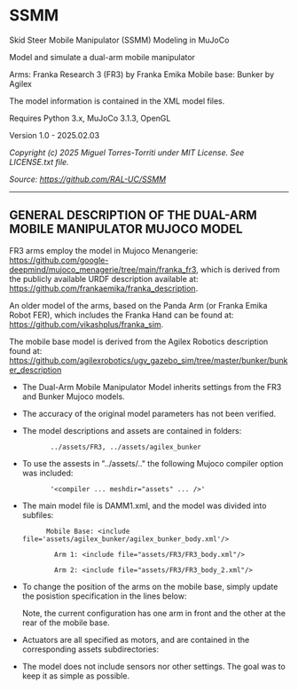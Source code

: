 # SSMM
Skid Steer Mobile Manipulator (SSMM) Modeling in MuJoCo

Model and simulate a dual-arm mobile manipulator
 
Arms:        Franka Research 3 (FR3) by Franka Emika
Mobile base: Bunker by Agilex

The model information is contained in the XML model files.

Requires Python 3.x, MuJoCo 3.1.3, OpenGL

Version 1.0  - 2025.02.03 

*Copyright (c) 2025 Miguel Torres-Torriti under MIT License. See LICENSE.txt file.*

*Source: https://github.com/RAL-UC/SSMM*

---

## GENERAL DESCRIPTION OF THE DUAL-ARM MOBILE MANIPULATOR MUJOCO MODEL 

FR3 arms employ the model in Mujoco Menangerie:
   https://github.com/google-deepmind/mujoco_menagerie/tree/main/franka_fr3,
which is derived from the publicly available URDF description available at:
   https://github.com/frankaemika/franka_description.
 
An older model of the arms, based on the Panda Arm (or Franka Emika Robot FER), which
includes the Franka Hand can be found at:
   https://github.com/vikashplus/franka_sim.

The mobile base model is derived from the Agilex Robotics description found at:
   https://github.com/agilexrobotics/ugv_gazebo_sim/tree/master/bunker/bunker_description

- The Dual-Arm Mobile Manipulator Model inherits settings from the FR3 and Bunker 
  Mujoco models.
- The accuracy of the original model parameters has not been verified.
- The model descriptions and assets are contained in folders:

             ../assets/FR3, ../assets/agilex_bunker
	 
- To use the assests in "../assets/.." the following Mujoco compiler option was included:

             '<compiler ... meshdir="assets" ... />'
	
- The main model file is DAMM1.xml, and the model was divided into subfiles:

            Mobile Base: <include file='assets/agilex_bunker/agilex_bunker_body.xml'/>
	 
              Arm 1: <include file="assets/FR3/FR3_body.xml"/>
			  
              Arm 2: <include file="assets/FR3/FR3_body_2.xml"/>
			  
- To change the position of the arms on the mobile base, simply update the posistion 
  specification in the lines below:
     <body name="arm_base_1" childclass="fr3" pos="0.05 0 0.42">
     <body name="arm_base_2" childclass="fr3" pos="-0.3 0 0.42">
   
   Note, the current configuration has one arm in front and the other at the rear of the 
   mobile base.
- Actuators are all specified as motors, and are contained in the corresponding assets 
  subdirectories:
  
     <include file='assets/agilex_bunker/agilex_bunker_actuators.xml'/>
	 
     <include file='assets/FR3/FR3_actuators.xml'/>
	 
     <include file='assets/FR3/FR3_actuators_2.xml'/> 
	 
 
- The model does not include sensors nor other settings.  The goal was to keep it as simple as possible. 